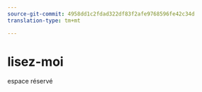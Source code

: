 ```yaml
---
source-git-commit: 4958dd1c2fdad322df83f2afe9768596fe42c34d
translation-type: tm+mt

---
```

# lisez-moi

espace réservé

